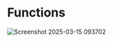#   Functions

![Screenshot 2025-03-15 093702](https://github.com/user-attachments/assets/7c5d02ee-c7e2-482b-85ec-9904f4a4176c)
